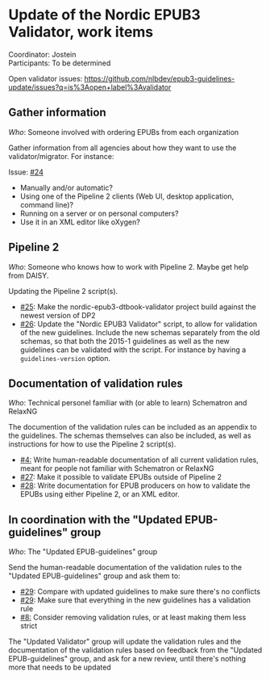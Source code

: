 Update of the Nordic EPUB3 Validator, work items
================================================

Coordinator: Jostein  
Participants: To be determined

Open validator issues: https://github.com/nlbdev/epub3-guidelines-update/issues?q=is%3Aopen+label%3Avalidator

## Gather information

*Who*: Someone involved with ordering EPUBs from each organization

Gather information from all agencies about how they want to use the validator/migrator. For instance:

Issue: [#24](https://github.com/nlbdev/epub3-guidelines-update/issues/24)

- Manually and/or automatic?
- Using one of the Pipeline 2 clients (Web UI, desktop application, command line)?
- Running on a server or on personal computers?
- Use it in an XML editor like oXygen?

## Pipeline 2

*Who*: Someone who knows how to work with Pipeline 2. Maybe get help from DAISY.

Updating the Pipeline 2 script(s).

- [#25](https://github.com/nlbdev/epub3-guidelines-update/issues/25): Make the nordic-epub3-dtbook-validator project build against the newest version of DP2
- [#26](https://github.com/nlbdev/epub3-guidelines-update/issues/26): Update the "Nordic EPUB3 Validator" script, to allow for validation of the new guidelines. Include the new schemas separately from the old schemas, so that both the 2015-1 guidelines as well as the new guidelines can be validated with the script. For instance by having a `guidelines-version` option.

## Documentation of validation rules

*Who*: Technical personel familiar with (or able to learn) Schematron and RelaxNG

The documention of the validation rules can be included as an appendix to the guidelines. The schemas themselves can also be included, as well as instructions for how to use the Pipeline 2 script(s).

- [#4:](https://github.com/nlbdev/epub3-guidelines-update/issues/4:) Write human-readable documentation of all current validation rules, meant for people not familiar with Schematron or RelaxNG
- [#27](https://github.com/nlbdev/epub3-guidelines-update/issues/27): Make it possible to validate EPUBs outside of Pipeline 2
- [#28](https://github.com/nlbdev/epub3-guidelines-update/issues/28): Write documentation for EPUB producers on how to validate the EPUBs using either Pipeline 2, or an XML editor.

## In coordination with the "Updated EPUB-guidelines" group

*Who*: The "Updated EPUB-guidelines" group

Send the human-readable documentation of the validation rules to the "Updated EPUB-guidelines" group and ask them to:

- [#29](https://github.com/nlbdev/epub3-guidelines-update/issues/29): Compare with updated guidelines to make sure there's no conflicts
- [#29](https://github.com/nlbdev/epub3-guidelines-update/issues/29): Make sure that everything in the new guidelines has a validation rule
- [#8:](https://github.com/nlbdev/epub3-guidelines-update/issues/8:) Consider removing validation rules, or at least making them less strict

The "Updated Validator" group will update the validation rules and the documentation of the validation rules based on feedback from the "Updated EPUB-guidelines" group, and ask for a new review, until there's nothing more that needs to be updated
